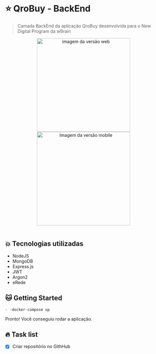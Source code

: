 # :star: QroBuy - BackEnd

> Camada BackEnd da aplicação QroBuy desenvolvida para o New Digital Program da wBrain

<div align="center">
<img src="" height="300px" alt="imagem da versão web"><img src="" height="300px" alt="Imagem da versão mobile">
</div>
<br>

## :boom: Tecnologias utilizadas

- NodeJS
- MongoDB
- Express.js
- JWT
- Argon2
- eRede

## :cat: Getting Started

```shell
- -docker-compose up
```

Pronto! Você conseguiu rodar a aplicação.

## :fire: Task list

- [x] Criar repositório no GithHub

